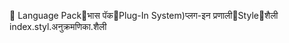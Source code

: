       Language Pack   भास पॅक   Plug-In System)   प्लग-इन प्रणाली   Style   शैली
   index.styl.   अनुक्रमणिका.शैली